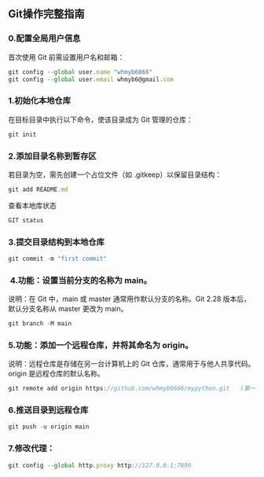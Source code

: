 ## Git操作完整指南

### 0.配置全局用户信息

首次使用 Git 前需设置用户名和邮箱：
```js
git config --global user.name "whmyb6666"
git config --global user.email whmyb6@gmail.com
```
### ‌1.初始化本地仓库‌
在目标目录中执行以下命令，使该目录成为 Git 管理的仓库：
```js
git init
```
### 2.添加目录名称到暂存区‌
若目录为空，需先创建一个占位文件（如 .gitkeep）以保留目录结构：
```js
git add README.md
```

查看本地库状态
```js
GIT status
```

### 3.提交目录结构到本地仓库
```js
git commit -m "first commit"
```
### ‌ 4.功能‌：设置当前分支的名称为 main。
‌说明‌：在 Git 中，main 或 master 通常用作默认分支的名称。Git 2.28 版本后，默认分支名称从 master 更改为 main。
```js
git branch -M main
```

### 5.‌功能‌：添加一个远程仓库，并将其命名为 origin。
‌说明‌：远程仓库是存储在另一台计算机上的 Git 仓库，通常用于与他人共享代码。origin 是远程仓库的默认名称。
```js
git remote add origin https://github.com/whmyb6666/mypython.git   (第一次运行需要)
```

### 6.推送目录到远程仓库
```js
git push -u origin main
```

### 7.修改代理：
```js
git config --global http.proxy http://127.0.0.1:7890
```